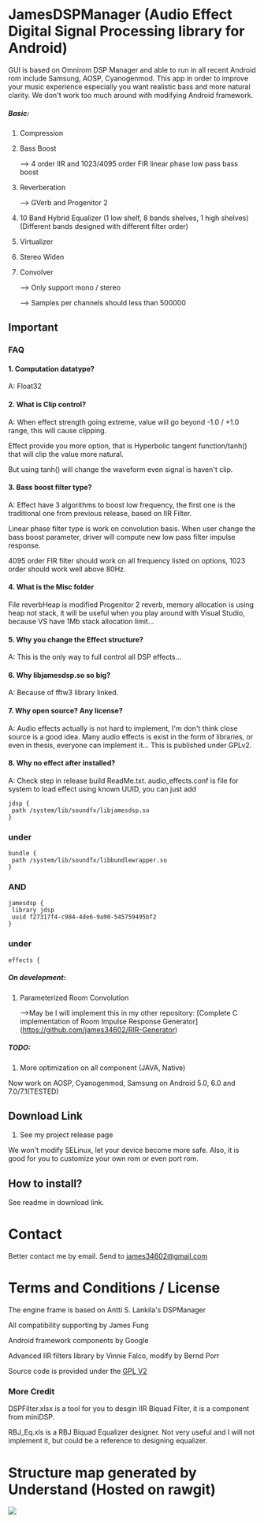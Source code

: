 # JamesDSPManager (Audio Effect Digital Signal Processing library for Android)
GUI is based on Omnirom DSP Manager and able to run in all recent Android rom include Samsung, AOSP, Cyanogenmod. 
This app in order to improve your music experience especially you want realistic bass and more natural clarity.
We don't work too much around with modifying Android framework.

##### Basic:

1. Compression
2. Bass Boost

   --> 4 order IIR and 1023/4095 order FIR linear phase low pass bass boost
3. Reverberation

   --> GVerb and Progenitor 2
4. 10 Band Hybrid Equalizer (1 low shelf, 8 bands shelves, 1 high shelves)(Different bands designed with different filter order)
5. Virtualizer
6. Stereo Widen
7. Convolver

   --> Only support mono / stereo
   
   --> Samples per channels should less than 500000

## Important
### FAQ
#### 1. Computation datatype?

A: Float32

#### 2. What is Clip control?

A: When effect strength going extreme, value will go beyond -1.0 / +1.0 range, this will cause clipping.

   Effect provide you more option, that is Hyperbolic tangent function/tanh() that will clip the value more natural.
   
   But using tanh() will change the waveform even signal is haven't clip.

#### 3. Bass boost filter type?

A: Effect have 3 algorithms to boost low frequency, the first one is the traditional one from previous release, based on IIR Filter.

   Linear phase filter type is work on convolution basis. When user change the bass boost parameter, driver will compute new low pass filter impulse response.
   
   4095 order FIR filter should work on all frequency listed on options, 1023 order should work well above 80Hz.

#### 4. What is the Misc folder

File reverbHeap is modified Progenitor 2 reverb, memory allocation is using heap not stack, it will be useful when you play around with Visual Studio, because VS have 1Mb stack allocation limit...

#### 5. Why you change the Effect structure?

A: This is the only way to full control all DSP effects...

#### 6. Why libjamesdsp.so so big?

A: Because of fftw3 library linked.

#### 7. Why open source? Any license?

A: Audio effects actually is not hard to implement, I'm don't think close source is a good idea. Many audio effects is exist in the form of libraries, or even in thesis, everyone can implement it...
   This is published under GPLv2.

#### 8. Why no effect after installed?

A: Check step in release build ReadMe.txt.
   audio_effects.conf is file for system to load effect using known UUID, you can just add
   ```
  jdsp {
    path /system/lib/soundfx/libjamesdsp.so
  }
   ```
   ### under
   ```
   bundle {
    path /system/lib/soundfx/libbundlewrapper.so
  }
   ```
   ### AND
   ```
   jamesdsp {
    library jdsp
    uuid f27317f4-c984-4de6-9a90-545759495bf2
  }
   ```
   ### under
   ```
   effects {
   ```

##### On development:
1. Parameterized Room Convolution

	-->May be I will implement this in my other repository: [Complete C implementation of Room Impulse Response Generator]
	(https://github.com/james34602/RIR-Generator)

##### TODO:
1. More optimization on all component (JAVA, Native)

Now work on AOSP, Cyanogenmod, Samsung on Android 5.0, 6.0 and 7.0/7.1(TESTED)

## Download Link
1. See my project release page

We won't modify SELinux, let your device become more safe.
Also, it is good for you to customize your own rom or even port rom.

## How to install?
See readme in download link.

# Contact
Better contact me by email. Send to james34602@gmail.com

# Terms and Conditions / License
The engine frame is based on Antti S. Lankila's DSPManager

All compatibility supporting by James Fung

Android framework components by Google

Advanced IIR filters library by Vinnie Falco, modify by Bernd Porr

Source code is provided under the [GPL V2](https://www.gnu.org/licenses/old-licenses/gpl-2.0.html)

### More Credit
DSPFilter.xlsx is a tool for you to desgin IIR Biquad Filter, it is a component from miniDSP.

RBJ_Eq.xls is a RBJ Biquad Equalizer designer. Not very useful and I will not implement it, but could be a reference to designing equalizer.

# Structure map generated by Understand (Hosted on rawgit)
<a><img src="https://rawgit.com/james34602/JamesDSPManager/master/libjamesdsp_StructureMap.svg"/></a>
